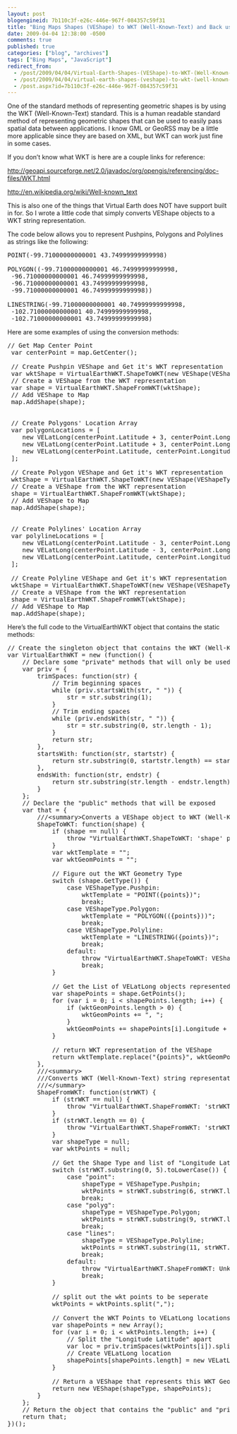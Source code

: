 ```yaml
---
layout: post
blogengineid: 7b110c3f-e26c-446e-967f-084357c59f31
title: "Bing Maps Shapes (VEShape) to WKT (Well-Known-Text) and Back using JavaScript"
date: 2009-04-04 12:38:00 -0500
comments: true
published: true
categories: ["blog", "archives"]
tags: ["Bing Maps", "JavaScript"]
redirect_from: 
  - /post/2009/04/04/Virtual-Earth-Shapes-(VEShape)-to-WKT-(Well-Known-Text)-and-Back-using-JavaScript
  - /post/2009/04/04/virtual-earth-shapes-(veshape)-to-wkt-(well-known-text)-and-back-using-javascript
  - /post.aspx?id=7b110c3f-e26c-446e-967f-084357c59f31
---
```

<!-- more -->

One of the standard methods of representing geometric shapes is by using the WKT (Well-Known-Text) standard. This is a human readable standard method of representing geometric shapes that can be used to easily pass spatial data between applications. I know GML or GeoRSS may be a little more applicable since they are based on XML, but WKT can work just fine in some cases.

If you don&rsquo;t know what WKT is here are a couple links for reference:

<a title="http://geoapi.sourceforge.net/2.0/javadoc/org/opengis/referencing/doc-files/WKT.html" href="http://geoapi.sourceforge.net/2.0/javadoc/org/opengis/referencing/doc-files/WKT.html">http://geoapi.sourceforge.net/2.0/javadoc/org/opengis/referencing/doc-files/WKT.html</a>

<a title="http://en.wikipedia.org/wiki/Well-known_text" href="http://en.wikipedia.org/wiki/Well-known_text">http://en.wikipedia.org/wiki/Well-known_text</a>

This is also one of the things that Virtual Earth does NOT have support built in for. So I wrote a little code that simply converts VEShape objects to a WKT string representation.

The code below allows you to represent Pushpins, Polygons and Polylines as strings like the following:
<pre class="csharpcode">POINT(-99.71000000000001 43.74999999999998)

POLYGON((-99.71000000000001 46.74999999999998,
 -96.71000000000001 46.74999999999998,
 -96.71000000000001 43.74999999999998,
 -99.71000000000001 46.74999999999998))

LINESTRING(-99.71000000000001 40.74999999999998,
 -102.71000000000001 40.74999999999998,
 -102.71000000000001 43.74999999999998)</pre>

Here are some examples of using the conversion methods:
<pre class="csharpcode"><span class="rem">// Get Map Center Point</span>
 <span class="kwrd">var</span> centerPoint = map.GetCenter();

 <span class="rem">// Create Pushpin VEShape and Get it's WKT representation</span>
 <span class="kwrd">var</span> wktShape = VirtualEarthWKT.ShapeToWKT(<span class="kwrd">new</span> VEShape(VEShapeType.Pushpin, centerPoint));
 <span class="rem">// Create a VEShape from the WKT representation</span>
 <span class="kwrd">var</span> shape = VirtualEarthWKT.ShapeFromWKT(wktShape);
 <span class="rem">// Add VEShape to Map</span>
 map.AddShape(shape);


 <span class="rem">// Create Polygons' Location Array</span>
 <span class="kwrd">var</span> polygonLocations = [
    <span class="kwrd">new</span> VELatLong(centerPoint.Latitude + 3, centerPoint.Longitude),
    <span class="kwrd">new</span> VELatLong(centerPoint.Latitude + 3, centerPoint.Longitude + 3),
    <span class="kwrd">new</span> VELatLong(centerPoint.Latitude, centerPoint.Longitude + 3)
 ];

 <span class="rem">// Create Polygon VEShape and Get it's WKT representation</span>
 wktShape = VirtualEarthWKT.ShapeToWKT(<span class="kwrd">new</span> VEShape(VEShapeType.Polygon, polygonLocations));
 <span class="rem">// Create a VEShape from the WKT representation</span>
 shape = VirtualEarthWKT.ShapeFromWKT(wktShape);
 <span class="rem">// Add VEShape to Map</span>
 map.AddShape(shape);


 <span class="rem">// Create Polylines' Location Array</span>
 <span class="kwrd">var</span> polylineLocations = [
    <span class="kwrd">new</span> VELatLong(centerPoint.Latitude - 3, centerPoint.Longitude),
    <span class="kwrd">new</span> VELatLong(centerPoint.Latitude - 3, centerPoint.Longitude - 3),
    <span class="kwrd">new</span> VELatLong(centerPoint.Latitude, centerPoint.Longitude - 3)
 ];

 <span class="rem">// Create Polyline VEShape and Get it's WKT representation</span>
 wktShape = VirtualEarthWKT.ShapeToWKT(<span class="kwrd">new</span> VEShape(VEShapeType.Polyline, polylineLocations));
 <span class="rem">// Create a VEShape from the WKT representation</span>
 shape = VirtualEarthWKT.ShapeFromWKT(wktShape);
 <span class="rem">// Add VEShape to Map</span>
 map.AddShape(shape);</pre>

<!-- .csharpcode, .csharpcode pre { 	font-size: small; 	color: black; 	font-family: consolas, "Courier New", courier, monospace; 	background-color: #ffffff; 	/*white-space: pre;*/ } .csharpcode pre { margin: 0em; } .csharpcode .rem { color: #008000; } .csharpcode .kwrd { color: #0000ff; } .csharpcode .str { color: #006080; } .csharpcode .op { color: #0000c0; } .csharpcode .preproc { color: #cc6633; } .csharpcode .asp { background-color: #ffff00; } .csharpcode .html { color: #800000; } .csharpcode .attr { color: #ff0000; } .csharpcode .alt  { 	background-color: #f4f4f4; 	width: 100%; 	margin: 0em; } .csharpcode .lnum { color: #606060; } -->

Here&rsquo;s the full code to the VirtualEarthWKT object that contains the static methods:
<pre class="csharpcode"><span class="rem">// Create the singleton object that contains the WKT (Well-Known-Text) transformation methods.</span>
<span class="kwrd">var</span> VirtualEarthWKT = <span class="kwrd">new</span> (<span class="kwrd">function</span>() {
    <span class="rem">// Declare some "private" methods that will only be used internally</span>
    <span class="kwrd">var</span> priv = {
        trimSpaces: <span class="kwrd">function</span>(str) {
            <span class="rem">// Trim beginning spaces</span>
            <span class="kwrd">while</span> (priv.startsWith(str, <span class="str">" "</span>)) {
                str = str.substring(1);
            }
            <span class="rem">// Trim ending spaces</span>
            <span class="kwrd">while</span> (priv.endsWith(str, <span class="str">" "</span>)) {
                str = str.substring(0, str.length - 1);
            }
            <span class="kwrd">return</span> str;
        },
        startsWith: <span class="kwrd">function</span>(str, startstr) {
            <span class="kwrd">return</span> str.substring(0, startstr.length) == startstr;
        },
        endsWith: <span class="kwrd">function</span>(str, endstr) {
            <span class="kwrd">return</span> str.substring(str.length - endstr.length) == endstr;
        }
    };
    <span class="rem">// Declare the "public" methods that will be exposed</span>
    <span class="kwrd">var</span> that = {
        <span class="rem">///&lt;summary&gt;Converts a VEShape object to WKT (Well-Known-Text) string representation.&lt;/summary&gt;</span>
        ShapeToWKT: <span class="kwrd">function</span>(shape) {
            <span class="kwrd">if</span> (shape == <span class="kwrd">null</span>) {
                <span class="kwrd">throw</span> <span class="str">"VirtualEarthWKT.ShapeToWKT: 'shape' parameter can not be null."</span>;
            }
            <span class="kwrd">var</span> wktTemplate = <span class="str">""</span>;
            <span class="kwrd">var</span> wktGeomPoints = <span class="str">""</span>;

            <span class="rem">// Figure out the WKT Geometry Type</span>
            <span class="kwrd">switch</span> (shape.GetType()) {
                <span class="kwrd">case</span> VEShapeType.Pushpin:
                    wktTemplate = <span class="str">"POINT({points})"</span>;
                    <span class="kwrd">break</span>;
                <span class="kwrd">case</span> VEShapeType.Polygon:
                    wktTemplate = <span class="str">"POLYGON(({points}))"</span>;
                    <span class="kwrd">break</span>;
                <span class="kwrd">case</span> VEShapeType.Polyline:
                    wktTemplate = <span class="str">"LINESTRING({points})"</span>;
                    <span class="kwrd">break</span>;
                <span class="kwrd">default</span>:
                    <span class="kwrd">throw</span> <span class="str">"VirtualEarthWKT.ShapeToWKT: VEShapeType ("</span> + shape.GetType() + <span class="str">") not supported."</span>;
                    <span class="kwrd">break</span>;
            }

            <span class="rem">// Get the List of VELatLong objects represented as WKT compatible list of points</span>
            <span class="kwrd">var</span> shapePoints = shape.GetPoints();
            <span class="kwrd">for</span> (<span class="kwrd">var</span> i = 0; i &lt; shapePoints.length; i++) {
                <span class="kwrd">if</span> (wktGeomPoints.length &gt; 0) {
                    wktGeomPoints += <span class="str">", "</span>;
                }
                wktGeomPoints += shapePoints[i].Longitude + <span class="str">" "</span> + shapePoints[i].Latitude;
            }

            <span class="rem">// return WKT representation of the VEShape</span>
            <span class="kwrd">return</span> wktTemplate.replace(<span class="str">"{points}"</span>, wktGeomPoints);
        },
        <span class="rem">///&lt;summary&gt;</span>
        <span class="rem">///Converts WKT (Well-Known-Text) string representation of a point/polygon/linestring to a VEShape object.</span>
        <span class="rem">///&lt;/summary&gt;</span>
        ShapeFromWKT: <span class="kwrd">function</span>(strWKT) {
            <span class="kwrd">if</span> (strWKT == <span class="kwrd">null</span>) {
                <span class="kwrd">throw</span> <span class="str">"VirtualEarthWKT.ShapeFromWKT: 'strWKT' parameter can not be null."</span>;
            }
            <span class="kwrd">if</span> (strWKT.length == 0) {
                <span class="kwrd">throw</span> <span class="str">"VirtualEarthWKT.ShapeFromWKT: 'strWKT' parameter can not be an empty string."</span>;
            }
            <span class="kwrd">var</span> shapeType = <span class="kwrd">null</span>;
            <span class="kwrd">var</span> wktPoints = <span class="kwrd">null</span>;

            <span class="rem">// Get the Shape Type and list of "Longitude Latitude" location points</span>
            <span class="kwrd">switch</span> (strWKT.substring(0, 5).toLowerCase()) {
                <span class="kwrd">case</span> <span class="str">"point"</span>:
                    shapeType = VEShapeType.Pushpin;
                    wktPoints = strWKT.substring(6, strWKT.length - 1);
                    <span class="kwrd">break</span>;
                <span class="kwrd">case</span> <span class="str">"polyg"</span>:
                    shapeType = VEShapeType.Polygon;
                    wktPoints = strWKT.substring(9, strWKT.length - 2);
                    <span class="kwrd">break</span>;
                <span class="kwrd">case</span> <span class="str">"lines"</span>:
                    shapeType = VEShapeType.Polyline;
                    wktPoints = strWKT.substring(11, strWKT.length - 1);
                    <span class="kwrd">break</span>;
                <span class="kwrd">default</span>:
                    <span class="kwrd">throw</span> <span class="str">"VirtualEarthWKT.ShapeFromWKT: Unknown WKT Geometry Type"</span>;
                    <span class="kwrd">break</span>;
            }

            <span class="rem">// split out the wkt points to be seperate</span>
            wktPoints = wktPoints.split(<span class="str">","</span>);

            <span class="rem">// Convert the WKT Points to VELatLong locations</span>
            <span class="kwrd">var</span> shapePoints = <span class="kwrd">new</span> Array();
            <span class="kwrd">for</span> (<span class="kwrd">var</span> i = 0; i &lt; wktPoints.length; i++) {
                <span class="rem">// Split the "Longitude Latitude" apart</span>
                <span class="kwrd">var</span> loc = priv.trimSpaces(wktPoints[i]).split(<span class="str">" "</span>);
                <span class="rem">// Create VELatLong location</span>
                shapePoints[shapePoints.length] = <span class="kwrd">new</span> VELatLong(parseFloat(loc[1]), parseFloat(loc[0]));
            }
            
            <span class="rem">// Return a VEShape that represents this WKT Geometry</span>
            <span class="kwrd">return</span> <span class="kwrd">new</span> VEShape(shapeType, shapePoints);
        }
    };
    <span class="rem">// Return the object that contains the "public" and "private" methods</span>
    <span class="kwrd">return</span> that;
})();</pre>
